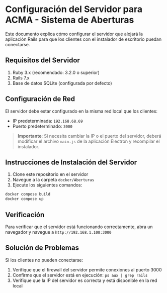 # Configuración del Servidor para ACMA - Sistema de Aberturas

Este documento explica cómo configurar el servidor que alojará la aplicación Rails para que los clientes con el instalador de escritorio puedan conectarse.

## Requisitos del Servidor

1. Ruby 3.x (recomendado: 3.2.0 o superior)
2. Rails 7.x
3. Base de datos SQLite (configurada por defecto)

## Configuración de Red

El servidor debe estar configurado en la misma red local que los clientes:

- IP predeterminada: `192.168.68.69`
- Puerto predeterminado: `3000`

> **Importante**: Si necesita cambiar la IP o el puerto del servidor, deberá modificar el archivo `main.js` de la aplicación Electron y recompilar el instalador.

## Instrucciones de Instalación del Servidor

1. Clone este repositorio en el servidor
2. Navegue a la carpeta `docker/Aberturas`
3. Ejecute los siguientes comandos:

```bash
docker compose build
docker compose up
```

## Verificación

Para verificar que el servidor está funcionando correctamente, abra un navegador y navegue a `http://192.168.1.100:3000`

## Solución de Problemas

Si los clientes no pueden conectarse:

1. Verifique que el firewall del servidor permite conexiones al puerto 3000
2. Confirme que el servidor está en ejecución: `ps aux | grep rails`
3. Verifique que la IP del servidor es correcta y está disponible en la red local
